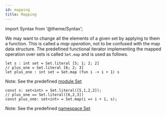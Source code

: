 ```yaml
---
id: mapping
title: Mapping
---
```


import Syntax from '@theme/Syntax';

We may want to change all the elements of a given set by applying to
them a function. This is called a *map operation*, not to be confused
with the map data structure. The predefined functional iterator
implementing the mapped operation over sets is called `Set.map` and is
used as follows.

<Syntax syntax="cameligo">

```cameligo group=set_mapping
let s : int set = Set.literal [5; 1; 2; 2]
// plus_one = Set.literal [6; 2; 3]
let plus_one : int set = Set.map (fun i -> i + 1) s
```

Note: See the predefined
[module Set](../reference/set-reference/?lang=cameligo)

</Syntax>

<Syntax syntax="jsligo">

```jsligo group=set_mapping
const s: set<int> = Set.literal([5,1,2,2]);
// plus_one == Set.literal([6,2,3])
const plus_one: set<int> = Set.map(i => i + 1, s);
```

Note: See the predefined
[namespace Set](../reference/set-reference/?lang=jsligo)

</Syntax>
